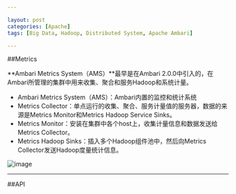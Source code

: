 ```yaml
---

layout: post
categories: [Apache]
tags: [Big Data, Hadoop, Distributed System, Apache Ambari]

---
```


##Metrics

**Ambari Metrics System（AMS）**最早是在Ambari 2.0.0中引入的，在Ambari所管理的集群中用来收集、聚合和服务Hadoop和系统计量。

- Ambari Metrics System（AMS）：Ambari内置的监控和统计系统
- Metrics Collector：单点运行的收集、聚合、服务计量值的服务器，数据的来源是Metrics Monitor和Metrics Hadoop Service Sinks。
- Metrics Monitor：安装在集群中各个host上，收集计量信息和数据发送给Metrics Collector。
- Metrics Hadoop Sinks：插入多个Hadoop组件池中，然后向Metrics Collector发送Hadoop度量统计信息。

![image](https://raw.githubusercontent.com/kkkelsey/kkkelsey.github.io/master/_images/16151.jpg)

---

##API

